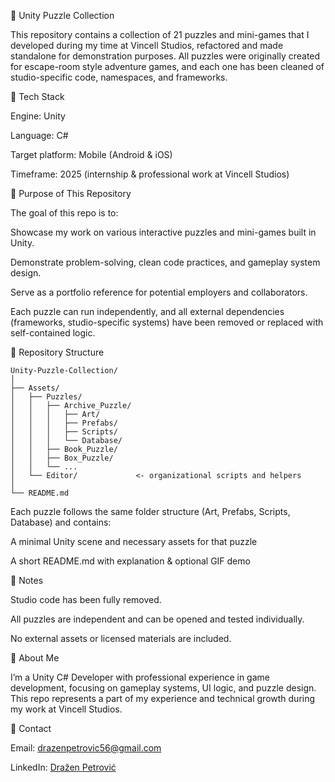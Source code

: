 🧩 Unity Puzzle Collection

This repository contains a collection of 21 puzzles and mini-games that I developed during my time at Vincell Studios, refactored and made standalone for demonstration purposes.
All puzzles were originally created for escape-room style adventure games, and each one has been cleaned of studio-specific code, namespaces, and frameworks.

🔧 Tech Stack

Engine: Unity

Language: C#

Target platform: Mobile (Android & iOS)

Timeframe: 2025 (internship & professional work at Vincell Studios)

🎯 Purpose of This Repository

The goal of this repo is to:

Showcase my work on various interactive puzzles and mini-games built in Unity.

Demonstrate problem-solving, clean code practices, and gameplay system design.

Serve as a portfolio reference for potential employers and collaborators.

Each puzzle can run independently, and all external dependencies (frameworks, studio-specific systems) have been removed or replaced with self-contained logic.

📁 Repository Structure
```text
Unity-Puzzle-Collection/
│
├── Assets/
│   ├── Puzzles/
│   │   ├── Archive_Puzzle/
│   │   │   ├── Art/
│   │   │   ├── Prefabs/
│   │   │   ├── Scripts/
│   │   │   └── Database/
│   │   ├── Book_Puzzle/
│   │   ├── Box_Puzzle/
│   │   └── ...
│   └── Editor/             <- organizational scripts and helpers
│
└── README.md 
```

Each puzzle follows the same folder structure (Art, Prefabs, Scripts, Database) and contains:

A minimal Unity scene and necessary assets for that puzzle

A short README.md with explanation & optional GIF demo


🧰 Notes

Studio code has been fully removed.

All puzzles are independent and can be opened and tested individually.

No external assets or licensed materials are included.

👤 About Me

I’m a Unity C# Developer with professional experience in game development, focusing on gameplay systems, UI logic, and puzzle design.
This repo represents a part of my experience and technical growth during my work at Vincell Studios.

🔗 Contact

Email: drazenpetrovic56@gmail.com

LinkedIn: [Dražen Petrović](https://www.linkedin.com/in/drazen-petrovic/)